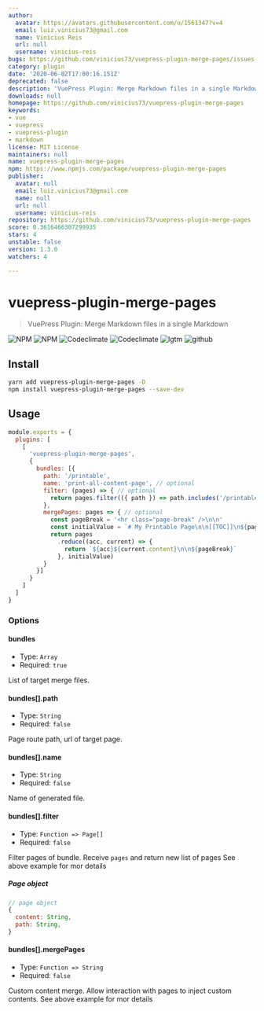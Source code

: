 ```yaml
---
author:
  avatar: https://avatars.githubusercontent.com/u/1561347?v=4
  email: luiz.vinicius73@gmail.com
  name: Vinicius Reis
  url: null
  username: vinicius-reis
bugs: https://github.com/vinicius73/vuepress-plugin-merge-pages/issues
category: plugin
date: '2020-06-02T17:00:16.151Z'
deprecated: false
description: 'VuePress Plugin: Merge Markdown files in a single Markdown'
downloads: null
homepage: https://github.com/vinicius73/vuepress-plugin-merge-pages
keywords:
- vue
- vuepress
- vuepress-plugin
- markdown
license: MIT License
maintainers: null
name: vuepress-plugin-merge-pages
npm: https://www.npmjs.com/package/vuepress-plugin-merge-pages
publisher:
  avatar: null
  email: luiz.vinicius73@gmail.com
  name: null
  url: null
  username: vinicius-reis
repository: https://github.com/vinicius73/vuepress-plugin-merge-pages
score: 0.3616466307299935
stars: 4
unstable: false
version: 1.3.0
watchers: 4

---
```


# vuepress-plugin-merge-pages

> VuePress Plugin: Merge Markdown files in a single Markdown

![NPM](https://flat.badgen.net/npm/v/vuepress-plugin-merge-pages?icon=npm)
![NPM](https://flat.badgen.net/npm/dm/vuepress-plugin-merge-pages?icon=npm)
![Codeclimate](https://flat.badgen.net/codeclimate/maintainability/vinicius73/vuepress-plugin-merge-pages?icon=codeclimate)
![Codeclimate](https://flat.badgen.net/codeclimate/coverage/vinicius73/vuepress-plugin-merge-pages?icon=codeclimate)
![lgtm](https://flat.badgen.net/lgtm/grade/g/vinicius73/vuepress-plugin-merge-pages?icon=lgtm)
![github](https://flat.badgen.net/github/status/vinicius73/vuepress-plugin-merge-pages?icon=github)


## Install

```bash
yarn add vuepress-plugin-merge-pages -D
npm install vuepress-plugin-merge-pages --save-dev
```

## Usage

```js
module.exports = {
  plugins: [
    [
      'vuepress-plugin-merge-pages',
      {
        bundles: [{
          path: '/printable',
          name: 'print-all-content-page', // optional
          filter: (pages) => { // optional
            return pages.filter(({ path }) => path.includes('/printable-page/'))
          },
          mergePages: pages => { // optional
            const pageBreak = '<hr class="page-break" />\n\n'
            const initialValue = `# My Printable Page\n\n[[TOC]]\n${pageBreak}`
            return pages
              .reduce((acc, current) => {
                return `${acc}${current.content}\n\n${pageBreak}`
              }, initialValue)
          }
        }]
      }
    ]
  ]
}
```

### Options

#### bundles

- Type: `Array`
- Required: `true`

List of target merge files.

#### bundles[].path

- Type: `String`
- Required: `false`

Page route path, url of target page.

#### bundles[].name

- Type: `String`
- Required: `false`

Name of generated file.

#### bundles[].filter

- Type: `Function => Page[]`
- Required: `false`

Filter pages of bundle. Receive `pages` and return new list of pages
See above example for mor details

##### Page object

```js
// page object
{
  content: String,
  path: String,
}
```

#### bundles[].mergePages

- Type: `Function => String`
- Required: `false`

Custom content merge. Allow interaction with pages to inject custom contents.
See above example for mor details
